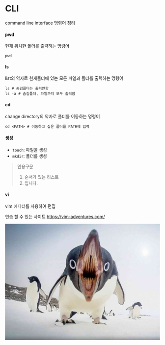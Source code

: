 # CLI

command line interface 명령어 정리

#### pwd

현재 위치한 폴더를 출력하는 명령어

```shell
pwd
```



#### ls

list의 약자로 현재폴더에 있는 모든 파일과 폴더를 출력하는 명령어

```shell
ls # 숨김폴더는 출력안함
ls -a # 숨김폴더, 파일까지 모두 출력함
```



#### cd

change directory의 약자로 폴더를 이동하는 명령어

```shell
cd <PATH> # 이동하고 싶은 폴더를 PATH에 입력
```



#### 생성

- `touch`: 파일을 생성
- `mkdir`: 폴더를 생성



> 인용구문
>
> 1. 순서가 있는 리스트
> 2. 입니다.



#### vi

vim 에디터를 사용하여 편집

연습 할 수 있는 사이트 https://vim-adventures.com/





![펭귄](command.assets/restmb_idxmake_amp.jpg)